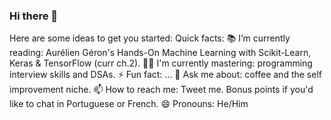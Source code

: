 ### Hi there 👋


Here are some ideas to get you started:
  Quick facts:
  📚 I’m currently reading: Aurélien Géron's Hands-On Machine Learning with Scikit-Learn, Keras & TensorFlow (curr ch.2).
  🐱‍💻 I'm currently mastering: programming interview skills and DSAs.
  ⚡ Fun fact: ...
  💬 Ask me about: coffee and the self improvement niche.
  📫 How to reach me: Tweet me. Bonus points if you'd like to chat in Portuguese or French.
  😄 Pronouns: He/Him

